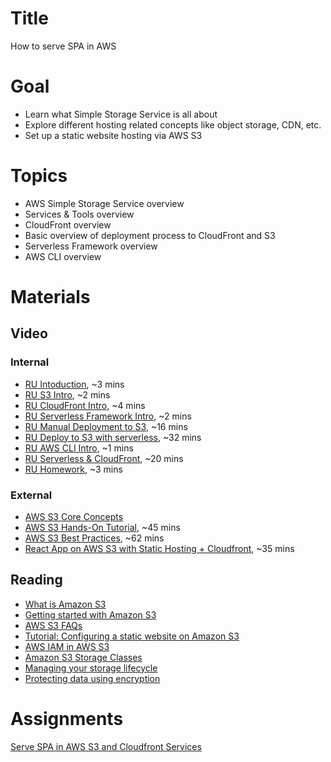 # Title
How to serve SPA in AWS

# Goal
- Learn what Simple Storage Service is all about
- Explore different hosting related concepts like object storage, CDN, etc.
- Set up a static website hosting via AWS S3

# Topics
- AWS Simple Storage Service overview
- Services & Tools overview
- CloudFront overview
- Basic overview of deployment process to CloudFront and S3
- Serverless Framework overview
- AWS CLI overview

# Materials

## Video
### Internal
- [RU Intoduction](https://videoportal.epam.com/playlist/OJM9DLJn/play/lay0QP7j), ~3 mins
- [RU S3 Intro](https://videoportal.epam.com/playlist/OJM9DLJn/play/V7gKrW70), ~2 mins
- [RU CloudFront Intro](https://videoportal.epam.com/playlist/OJM9DLJn/play/y76xEQY8), ~4 mins
- [RU Serverless Framework Intro](https://videoportal.epam.com/playlist/OJM9DLJn/play/qJXqRd7w), ~2 mins
- [RU Manual Deployment to S3](https://videoportal.epam.com/playlist/OJM9DLJn/play/dYPqg8J2), ~16 mins
- [RU Deploy to S3 with serverless](https://videoportal.epam.com/playlist/OJM9DLJn/play/Qa1moDak), ~32 mins
- [RU AWS CLI Intro](https://videoportal.epam.com/playlist/OJM9DLJn/play/zJ0ezg74), ~1 mins
- [RU Serverless & CloudFront](https://videoportal.epam.com/playlist/OJM9DLJn/play/ZaDPKLao), ~20 mins
- [RU Homework](https://videoportal.epam.com/playlist/OJM9DLJn/play/AaZqzv79), ~3 mins

### External
- [AWS S3 Core Concepts](https://www.youtube.com/watch?v=tfU0JEZjcsg)
- [AWS S3 Hands-On Tutorial](https://www.youtube.com/watch?v=XGcoeEyt2UM), ~45 mins
- [AWS S3 Best Practices](https://www.youtube.com/watch?v=rHeTn9pHNKo), ~62 mins
- [React App on AWS S3 with Static Hosting + Cloudfront](https://www.youtube.com/watch?v=mls8tiiI3uc), ~35 mins

## Reading
- [What is Amazon S3](https://docs.aws.amazon.com/AmazonS3/latest/userguide/Welcome.html)
- [Getting started with Amazon S3](https://docs.aws.amazon.com/AmazonS3/latest/userguide/GetStartedWithS3.html)
- [AWS S3 FAQs](https://aws.amazon.com/s3/faqs/)
- [Tutorial: Configuring a static website on Amazon S3](https://docs.aws.amazon.com/AmazonS3/latest/userguide/HostingWebsiteOnS3Setup.html)
- [AWS IAM in AWS S3](https://docs.aws.amazon.com/AmazonS3/latest/userguide/s3-access-control.html)
- [Amazon S3 Storage Classes](https://aws.amazon.com/s3/storage-classes/)
- [Managing your storage lifecycle](https://docs.aws.amazon.com/AmazonS3/latest/userguide/object-lifecycle-mgmt.html)
- [Protecting data using encryption](https://docs.aws.amazon.com/AmazonS3/latest/userguide/UsingEncryption.html)

# Assignments
[Serve SPA in AWS S3 and Cloudfront Services](./task.md)
